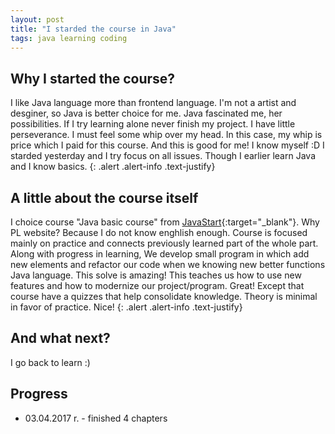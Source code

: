 ```yaml
---
layout: post
title: "I starded the course in Java"
tags: java learning coding
---
```

## Why I started the course?
I like Java language more than frontend language. I'm not a artist and desginer, so Java is better choice for me. Java fascinated me, her possibilities.
If I try learning alone never finish my project. I have little perseverance. I must feel some whip over my head. In this case, my whip is price which I paid for this course. And this is good for me! I know myself :D
I starded yesterday and I try focus on all issues. Though I earlier learn Java and I know basics. 
{: .alert .alert-info .text-justify}
## A little about the course itself
I choice course "Java basic course" from [JavaStart](https://javastart.pl/){:target="_blank"}. Why PL website? Because I do not know enghlish enough. 
Course is focused mainly on practice and connects previously learned part of the whole part. Along with progress in learning, We develop small program in which add new elements and refactor our code when we knowing new better functions Java language. This solve is amazing! This teaches us how to use new features and how to modernize our project/program. Great!
Except that course have a quizzes that help consolidate knowledge. Theory is minimal in favor of practice. Nice!
{: .alert .alert-info .text-justify}
## And what next?
I go back to learn :) 

## Progress
+ 03.04.2017 r. - finished 4 chapters 